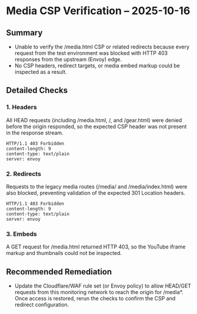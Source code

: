 # Media CSP Verification – 2025-10-16

## Summary
- Unable to verify the /media.html CSP or related redirects because every request from the test environment was blocked with HTTP 403 responses from the upstream (Envoy) edge.
- No CSP headers, redirect targets, or media embed markup could be inspected as a result.

## Detailed Checks
### 1. Headers
All HEAD requests (including /media.html, /, and /gear.html) were denied before the origin responded, so the expected CSP header was not present in the response stream.

```
HTTP/1.1 403 Forbidden
content-length: 9
content-type: text/plain
server: envoy
```

### 2. Redirects
Requests to the legacy media routes (/media/ and /media/index.html) were also blocked, preventing validation of the expected 301 Location headers.

```
HTTP/1.1 403 Forbidden
content-length: 9
content-type: text/plain
server: envoy
```

### 3. Embeds
A GET request for /media.html returned HTTP 403, so the YouTube iframe markup and <noscript> thumbnails could not be inspected.

## Recommended Remediation
- Update the Cloudflare/WAF rule set (or Envoy policy) to allow HEAD/GET requests from this monitoring network to reach the origin for /media*. Once access is restored, rerun the checks to confirm the CSP and redirect configuration.

